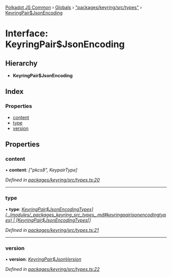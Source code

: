 [Polkadot JS Common](../README.md) › [Globals](../globals.md) › ["packages/keyring/src/types"](../modules/_packages_keyring_src_types_.md) › [KeyringPair$JsonEncoding](_packages_keyring_src_types_.keyringpair_jsonencoding.md)

# Interface: KeyringPair$JsonEncoding

## Hierarchy

* **KeyringPair$JsonEncoding**

## Index

### Properties

* [content](_packages_keyring_src_types_.keyringpair_jsonencoding.md#content)
* [type](_packages_keyring_src_types_.keyringpair_jsonencoding.md#type)
* [version](_packages_keyring_src_types_.keyringpair_jsonencoding.md#version)

## Properties

###  content

• **content**: *["pkcs8", KeypairType]*

*Defined in [packages/keyring/src/types.ts:20](https://github.com/polkadot-js/common/blob/c5fe5cd8/packages/keyring/src/types.ts#L20)*

___

###  type

• **type**: *[KeyringPair$JsonEncodingTypes](../modules/_packages_keyring_src_types_.md#keyringpairjsonencodingtypes) | [KeyringPair$JsonEncodingTypes](../modules/_packages_keyring_src_types_.md#keyringpairjsonencodingtypes)[]*

*Defined in [packages/keyring/src/types.ts:21](https://github.com/polkadot-js/common/blob/c5fe5cd8/packages/keyring/src/types.ts#L21)*

___

###  version

• **version**: *[KeyringPair$JsonVersion](../modules/_packages_keyring_src_types_.md#keyringpairjsonversion)*

*Defined in [packages/keyring/src/types.ts:22](https://github.com/polkadot-js/common/blob/c5fe5cd8/packages/keyring/src/types.ts#L22)*
